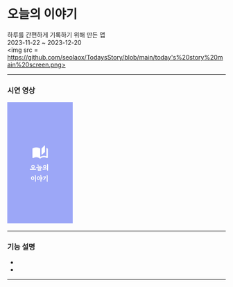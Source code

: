 # 오늘의 이야기
하루를 간편하게 기록하기 위해 만든 앱            
2023-11-22 ~ 2023-12-20                      
<img src = https://github.com/seolaox/TodaysStory/blob/main/today's%20story%20main%20screen.png> </img>

------

### 시연 영상
<a href="https://drive.google.com/file/d/1F7v24omyGk1MSMJKgkiosoN3rd3CIcGN/view?usp=sharing" title="시연영상으로 이동">
  <img src="https://github.com/seolaox/TodaysStory/blob/main/main%20screen.jpeg" alt="image" ,height="30%", width="30%">
</a>

------

### 기능 설명
-
-

---

